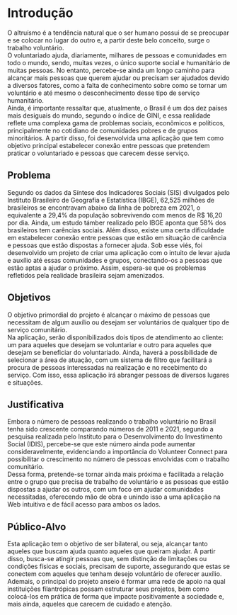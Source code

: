 # Introdução
O altruísmo é a tendência natural que o ser humano possui de se preocupar e se colocar no lugar do outro e, a partir deste belo conceito, surge o trabalho voluntário. <br />
O voluntariado ajuda, diariamente, milhares de pessoas e comunidades em todo o mundo, sendo, muitas vezes, o único suporte social e humanitário de muitas pessoas. No entanto, percebe-se ainda um longo caminho para alcançar mais pessoas que querem ajudar ou precisam ser ajudados devido a diversos fatores, como a falta de conhecimento sobre como se tornar um voluntário e até mesmo o desconhecimento desse tipo de serviço humanitário. <br />
Ainda, é importante ressaltar que, atualmente, o Brasil é um dos dez países mais desiguais do mundo, segundo o índice de GINI, e essa realidade reflete uma complexa gama de problemas sociais, econômicos e políticos, principalmente no cotidiano de comunidades pobres e de grupos minoritários. A partir disso, foi desenvolvida uma aplicação que tem como objetivo principal estabelecer conexão entre pessoas que pretendem praticar o voluntariado e pessoas que carecem desse serviço.

## Problema
Segundo os dados da Síntese dos Indicadores Sociais (SIS) divulgados pelo Instituto Brasileiro de Geografia e Estatística (IBGE), 62,525 milhões de brasileiros se encontravam abaixo da linha de pobreza em 2021, o equivalente a 29,4% da população sobrevivendo com menos de R$ 16,20 por dia. Ainda, um estudo támber realizado pelo IBGE aponta que 58% dos brasileiros tem carências sociais. Além disso, existe uma certa dificuldade em estabelecer conexão entre pessoas que estão em situação de carência e pessoas que estão dispostas a fornecer ajuda.   Sob esse viés, foi desenvolvido um projeto de criar uma aplicação com o intuito de levar ajuda e auxílio até essas comunidades e grupos, conectando-os a pessoas que estão aptas a ajudar o próximo. Assim, espera-se que os problemas refletidos pela realidade brasileira sejam amenizados. 

## Objetivos
O objetivo primordial do projeto é alcançar o máximo de pessoas que necessitam de algum auxílio ou desejam ser voluntários de qualquer tipo de serviço comunitário.<br /> Na aplicação, serão disponibilizados dois tipos de atendimento ao cliente: um para aqueles que desejam se voluntariar e outro para aqueles que desejam se beneficiar do voluntariado.  Ainda, haverá a possibilidade de selecionar a área de atuação, com um sistema de filtro que facilitará a procura de pessoas interessadas na realização e no recebimento do serviço. Com isso, essa aplicação irá abranger pessoas de diversos lugares e situações. 

## Justificativa
Embora o número de pessoas realizando o trabalho voluntário no Brasil tenha sido crescente comparando números de 2011 e 2021, segundo a pesquisa realizada pelo Instituto para o Desenvolvimento do Investimento Social (IDIS), percebe-se que este número ainda pode aumentar consideravelmente, evidenciando a importância do Volunteer Connect para possibilitar o crescimento no número de pessoas envolvidas com o trabalho comunitário. <br />
Dessa forma, pretende-se tornar ainda mais próxima e facilitada a relação entre o grupo que precisa de trabalho de voluntário e as pessoas que estão dispostas a ajudar os outros, com um foco em ajudar comunidades necessitadas, oferecendo mão de obra e unindo isso a uma aplicação na Web intuitiva e de fácil acesso para ambos os lados.

## Público-Alvo
Esta aplicação tem o objetivo de ser bilateral, ou seja, alcançar tanto aqueles que buscam ajuda quanto aqueles que queiram ajudar. A partir disso, busca-se atingir pessoas que, sem distinção de limitações ou condições físicas e sociais, precisam de suporte, assegurando que estas se conectem com aqueles que tenham desejo voluntário de oferecer auxílio. Ademais, o principal do projeto anseio é formar uma rede de apoio na qual instituições filantrópicas possam estruturar seus projetos, bem como colocá-los em prática de forma que impacte positivamente a sociedade e, mais ainda, aqueles que carecem de cuidado e atenção.
